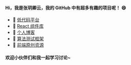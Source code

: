 #### Hi，我是张玥卿云，我的 GitHub 中有超多有趣的项目呢！ 😄

- 🍉 [低代码平台](https://zhangyueqingyun.tech/low-code/component)
- 🍊 [React 组件库](https://zhangyueqingyun.tech/react-components)
- 🍋 [个人博客](https://zhangyueqingyun.tech)
- 🍒 [算法测试框架](https://github.com/zhangyueqingyun/algorithm)
- 🍓 [前端原创资源](https://github.com/zhangyueqingyun/blog-resources)

#### 欢迎小伙伴们和我一起学习讨论~ 
<!--
**zhangyueqingyun/zhangyueqingyun** is a ✨ _special_ ✨ repository because its `README.md` (this file) appears on your GitHub profile.

Here are some ideas to get you started:

- 🔭 I’m currently working on ...
- 🌱 I’m currently learning ...
- 👯 I’m looking to collabo🌱rate on ...
- 🤔 I’m looking for help with ...
- 💬 Ask me about ...
- 📫 How to reach me: ...
- 😄 Pronouns: ...
- ⚡ Fun fact: ...
-->
